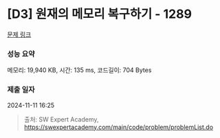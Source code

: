 # [D3] 원재의 메모리 복구하기 - 1289 

[문제 링크](https://swexpertacademy.com/main/code/problem/problemDetail.do?contestProbId=AV19AcoKI9sCFAZN) 

### 성능 요약

메모리: 19,940 KB, 시간: 135 ms, 코드길이: 704 Bytes

### 제출 일자

2024-11-11 16:25



> 출처: SW Expert Academy, https://swexpertacademy.com/main/code/problem/problemList.do